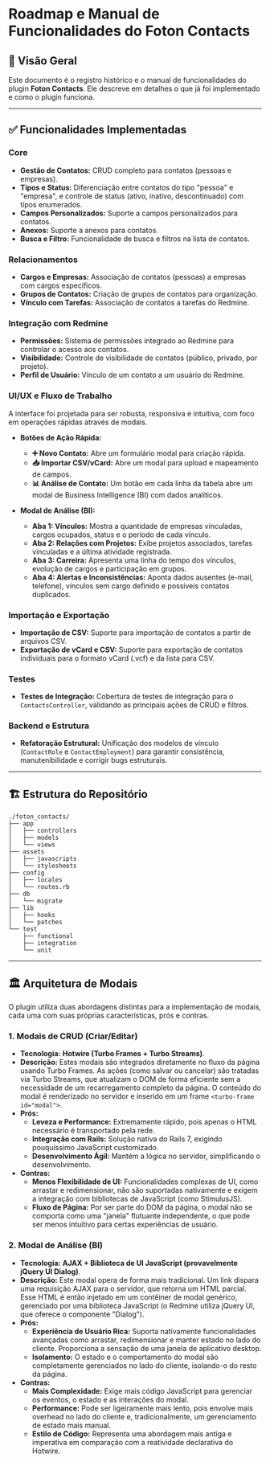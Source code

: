 # Roadmap e Manual de Funcionalidades do Foton Contacts

## 🚀 Visão Geral

Este documento é o registro histórico e o manual de funcionalidades do plugin **Foton Contacts**. Ele descreve em detalhes o que já foi implementado e como o plugin funciona.

---

## ✅ Funcionalidades Implementadas

### Core

- **Gestão de Contatos:** CRUD completo para contatos (pessoas e empresas).
- **Tipos e Status:** Diferenciação entre contatos do tipo "pessoa" e "empresa", e controle de status (ativo, inativo, descontinuado) com tipos enumerados.
- **Campos Personalizados:** Suporte a campos personalizados para contatos.
- **Anexos:** Suporte a anexos para contatos.
- **Busca e Filtro:** Funcionalidade de busca e filtros na lista de contatos.

### Relacionamentos

- **Cargos e Empresas:** Associação de contatos (pessoas) a empresas com cargos específicos.
- **Grupos de Contatos:** Criação de grupos de contatos para organização.
- **Vínculo com Tarefas:** Associação de contatos a tarefas do Redmine.

### Integração com Redmine

- **Permissões:** Sistema de permissões integrado ao Redmine para controlar o acesso aos contatos.
- **Visibilidade:** Controle de visibilidade de contatos (público, privado, por projeto).
- **Perfil de Usuário:** Vínculo de um contato a um usuário do Redmine.

### UI/UX e Fluxo de Trabalho

A interface foi projetada para ser robusta, responsiva e intuitiva, com foco em operações rápidas através de modais.

- **Botões de Ação Rápida:**
  - **➕ Novo Contato:** Abre um formulário modal para criação rápida.
  - **📥 Importar CSV/vCard:** Abre um modal para upload e mapeamento de campos.
  - **📊 Análise de Contato:** Um botão em cada linha da tabela abre um modal de Business Intelligence (BI) com dados analíticos.

- **Modal de Análise (BI):**
  - **Aba 1: Vínculos:** Mostra a quantidade de empresas vinculadas, cargos ocupados, status e o período de cada vínculo.
  - **Aba 2: Relações com Projetos:** Exibe projetos associados, tarefas vinculadas e a última atividade registrada.
  - **Aba 3: Carreira:** Apresenta uma linha do tempo dos vínculos, evolução de cargos e participação em grupos.
  - **Aba 4: Alertas e Inconsistências:** Aponta dados ausentes (e-mail, telefone), vínculos sem cargo definido e possíveis contatos duplicados.

### Importação e Exportação

- **Importação de CSV:** Suporte para importação de contatos a partir de arquivos CSV.
- **Exportação de vCard e CSV:** Suporte para exportação de contatos individuais para o formato vCard (.vcf) e da lista para CSV.

### Testes

- **Testes de Integração:** Cobertura de testes de integração para o `ContactsController`, validando as principais ações de CRUD e filtros.

### Backend e Estrutura

- **Refatoração Estrutural:** Unificação dos modelos de vínculo (`ContactRole` e `ContactEmployment`) para garantir consistência, manutenibilidade e corrigir bugs estruturais.

---

## 🏗️ Estrutura do Repositório

```text
./foton_contacts/
├── app
│   ├── controllers
│   ├── models
│   └── views
├── assets
│   ├── javascripts
│   └── stylesheets
├── config
│   ├── locales
│   └── routes.rb
├── db
│   └── migrate
├── lib
│   ├── hooks
│   └── patches
└── test
    ├── functional
    ├── integration
    └── unit
```

---

## 🏛️ Arquitetura de Modais

O plugin utiliza duas abordagens distintas para a implementação de modais, cada uma com suas próprias características, prós e contras.

### 1. Modais de CRUD (Criar/Editar)

- **Tecnologia:** **Hotwire (Turbo Frames + Turbo Streams)**.
- **Descrição:** Estes modais são integrados diretamente no fluxo da página usando Turbo Frames. As ações (como salvar ou cancelar) são tratadas via Turbo Streams, que atualizam o DOM de forma eficiente sem a necessidade de um recarregamento completo da página. O conteúdo do modal é renderizado no servidor e inserido em um frame `<turbo-frame id="modal">`.
- **Prós:**
  - **Leveza e Performance:** Extremamente rápido, pois apenas o HTML necessário é transportado pela rede.
  - **Integração com Rails:** Solução nativa do Rails 7, exigindo pouquíssimo JavaScript customizado.
  - **Desenvolvimento Ágil:** Mantém a lógica no servidor, simplificando o desenvolvimento.
- **Contras:**
  - **Menos Flexibilidade de UI:** Funcionalidades complexas de UI, como arrastar e redimensionar, não são suportadas nativamente e exigem a integração com bibliotecas de JavaScript (como StimulusJS).
  - **Fluxo de Página:** Por ser parte do DOM da página, o modal não se comporta como uma "janela" flutuante independente, o que pode ser menos intuitivo para certas experiências de usuário.

### 2. Modal de Análise (BI)

- **Tecnologia:** **AJAX + Biblioteca de UI JavaScript (provavelmente jQuery UI Dialog)**.
- **Descrição:** Este modal opera de forma mais tradicional. Um link dispara uma requisição AJAX para o servidor, que retorna um HTML parcial. Esse HTML é então injetado em um contêiner de modal genérico, gerenciado por uma biblioteca JavaScript (o Redmine utiliza jQuery UI, que oferece o componente "Dialog").
- **Prós:**
  - **Experiência de Usuário Rica:** Suporta nativamente funcionalidades avançadas como arrastar, redimensionar e manter estado no lado do cliente. Proporciona a sensação de uma janela de aplicativo desktop.
  - **Isolamento:** O estado e o comportamento do modal são completamente gerenciados no lado do cliente, isolando-o do resto da página.
- **Contras:**
  - **Mais Complexidade:** Exige mais código JavaScript para gerenciar os eventos, o estado e as interações do modal.
  - **Performance:** Pode ser ligeiramente mais lento, pois envolve mais overhead no lado do cliente e, tradicionalmente, um gerenciamento de estado mais manual.
  - **Estilo de Código:** Representa uma abordagem mais antiga e imperativa em comparação com a reatividade declarativa do Hotwire.
